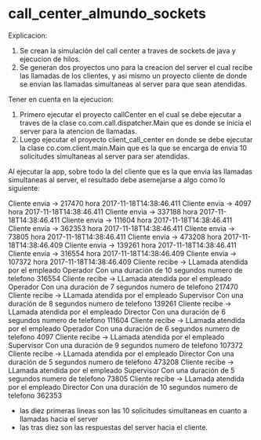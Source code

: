 # call_center_almundo_sockets

Explicacion: 

1. Se crean la simulación del call center a traves de sockets de java y ejecucion de hilos. 
2. Se generan dos proyectos uno para la creacion del server el cual recibe las llamadas de los clientes, y asi mismo un proyecto cliente 
de donde se envian las llamadas simultaneas al server para que sean atendidas. 

 
	
Tener en cuenta en la ejecucion: 

1. Primero ejecutar el proyecto callCenter en el cual se debe ejecutar a traves de la clase co.com.call.dispatcher.Main que es donde se 
inicia el server para la atencion de llamadas. 
2. Luego ejecutar el proyecto client_call_center en donde se debe ejecutar la clase co.com.client.main.Main que es la que se encarga de envia
10 solicitudes simultaneas al server para ser atendidas. 

Al ejecutar la app, sobre todo la del cliente que es la que envia las llamadas simultaneas al server, el resultado debe asemejarse a algo como lo siguiente: 

Cliente envia -> 217470 hora 2017-11-18T14:38:46.411
Cliente envia -> 4097 hora 2017-11-18T14:38:46.411
Cliente envia -> 337188 hora 2017-11-18T14:38:46.411
Cliente envia -> 111604 hora 2017-11-18T14:38:46.411
Cliente envia -> 362353 hora 2017-11-18T14:38:46.411
Cliente envia -> 73805 hora 2017-11-18T14:38:46.411
Cliente envia -> 473208 hora 2017-11-18T14:38:46.409
Cliente envia -> 139261 hora 2017-11-18T14:38:46.411
Cliente envia -> 316554 hora 2017-11-18T14:38:46.409
Cliente envia -> 107372 hora 2017-11-18T14:38:46.409
Cliente recibe -> LLamada atendida por el empleado Operador Con una duración de 10 segundos numero de telefono 316554
Cliente recibe -> LLamada atendida por el empleado Operador Con una duración de 7 segundos numero de telefono 217470
Cliente recibe -> LLamada atendida por el empleado Supervisor Con una duración de 8 segundos numero de telefono 139261
Cliente recibe -> LLamada atendida por el empleado Director Con una duración de 6 segundos numero de telefono 111604
Cliente recibe -> LLamada atendida por el empleado Operador Con una duración de 6 segundos numero de telefono 4097
Cliente recibe -> LLamada atendida por el empleado Supervisor Con una duración de 9 segundos numero de telefono 107372
Cliente recibe -> LLamada atendida por el empleado Director Con una duración de 5 segundos numero de telefono 473208
Cliente recibe -> LLamada atendida por el empleado Supervisor Con una duración de 5 segundos numero de telefono 73805
Cliente recibe -> LLamada atendida por el empleado Director Con una duración de 10 segundos numero de telefono 362353

 - las diez primeras lineas son las 10 solicitudes simultaneas en cuanto a llamadas hacia el server
 - las tras diez son las respuestas del server hacia el cliente. 


